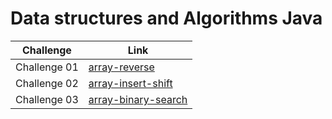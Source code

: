 # Data structures and Algorithms Java

| Challenge    | Link                                                                                                                                     |
| ------------ | ---------------------------------------------------------------------------------------------------------------------------------------- |
| Challenge 01 | [array-reverse](https://github.com/abdelqader-alomari/data-structures-and-algorithms-java/tree/main/array-reverse/README.md)             |
| Challenge 02 | [array-insert-shift](https://github.com/abdelqader-alomari/data-structures-and-algorithms-java/tree/main/array-insert-shift/README.md)   |
| Challenge 03 | [array-binary-search](https://github.com/abdelqader-alomari/data-structures-and-algorithms-java/tree/main/array-binary-search/README.md) |

